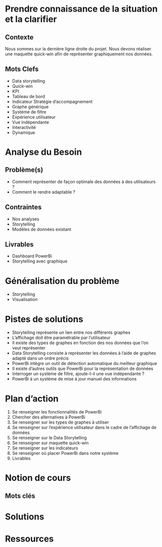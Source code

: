 # Prendre connaissance de la situation et la clarifier

## Contexte

Nous sommes sur la dernière ligne droite du projet. Nous devons réaliser une maquette quick-win afin de représenter graphiquement nos données. 

## Mots Clefs

-	Data storytelling
-	Quick-win 
-	KPI
-	Tableau de bord
-	Indicateur Stratégie d’accompagnement 
-	Graphe générique
-	Système de filtre
-	Expérience utilisateur 
-	Vue indépendante 
-	Interactivité 
-	Dynamique 

# Analyse du Besoin

## Problème(s)

-	Comment représenter de façon optimale des données à des utilisateurs ? 
-	Comment le rendre adaptable ?

## Contraintes

 - Nos analyses 
 - Storytelling 
 - Modèles de données existant

## Livrables

 - Dashboard PowerBi 
 - Storytelling avec graphique

# Généralisation du problème

 - Storytelling
 - Visualisation 

# Pistes de solutions

-	Storytelling représente un lien entre nos différents graphes
-	L’affichage doit être paramétrable par l’utilisateur 
-	Il existe des types de graphes en fonction des nos données que l’on veut représenter 
-	Data Storytelling consiste à représenter les données à l’aide de graphes adapté dans un ordre précis 
-	PowerBi intègre un outil de détection automatique du meilleur graphique 
-	Il existe d’autres outils que PowerBi pour la représentation de données 
-	Interroger un système de filtre, ajoute-t-il une vue indépendante ?
-	PowerBi à un système de mise à jour manuel des informations 

# Plan d’action

1.	Se renseigner les fonctionnalités de PowerBi 
2.	Chercher des alternatives à PowerBi 
3.	Se renseigner sur les types de graphes à utiliser 
4.	Se renseigner sur l’expérience utilisateur dans le cadre de l’affichage de données 
5.	Se renseigner sur le Data Storytelling 
6.	Se renseigner sur maquette quick-win 
7.	Se renseigner sur les indicateurs 
8.	Se renseigner où placer PowerBi dans notre système 
9.	Livrables 

# Notion de cours

## Mots clés

# Solutions

# Ressources